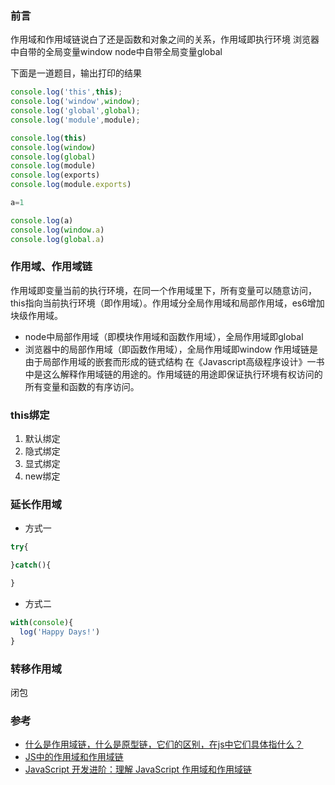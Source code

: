 ### 前言
作用域和作用域链说白了还是函数和对象之间的关系，作用域即执行环境
浏览器中自带的全局变量window
node中自带全局变量global

下面是一道题目，输出打印的结果
```js
console.log('this',this);
console.log('window',window);
console.log('global',global);
console.log('module',module);

console.log(this)
console.log(window)
console.log(global)
console.log(module)
console.log(exports)
console.log(module.exports)

a=1

console.log(a)
console.log(window.a)
console.log(global.a)
```

### 作用域、作用域链 
作用域即变量当前的执行环境，在同一个作用域里下，所有变量可以随意访问，this指向当前执行环境（即作用域）。作用域分全局作用域和局部作用域，es6增加块级作用域。
- node中局部作用域（即模块作用域和函数作用域），全局作用域即global
- 浏览器中的局部作用域（即函数作用域），全局作用域即window
作用域链是由于局部作用域的嵌套而形成的链式结构
在《Javascript高级程序设计》一书中是这么解释作用域链的用途的。作用域链的用途即保证执行环境有权访问的所有变量和函数的有序访问。 

### this绑定
1. 默认绑定
2. 隐式绑定
3. 显式绑定
4. new绑定

### 延长作用域  
- 方式一  
```js
try{

}catch(){

}
```

- 方式二  
```js
with(console){
  log('Happy Days!')
}
```

### 转移作用域  
闭包


### 参考  
- [什么是作用域链，什么是原型链，它们的区别，在js中它们具体指什么？](https://www.cnblogs.com/pssp/p/5204324.html)  
- [JS中的作用域和作用域链](https://www.cnblogs.com/leftJS/p/11067908.html)  
- [JavaScript 开发进阶：理解 JavaScript 作用域和作用域链](https://www.cnblogs.com/lhb25/archive/2011/09/06/javascript-scope-chain.html)  